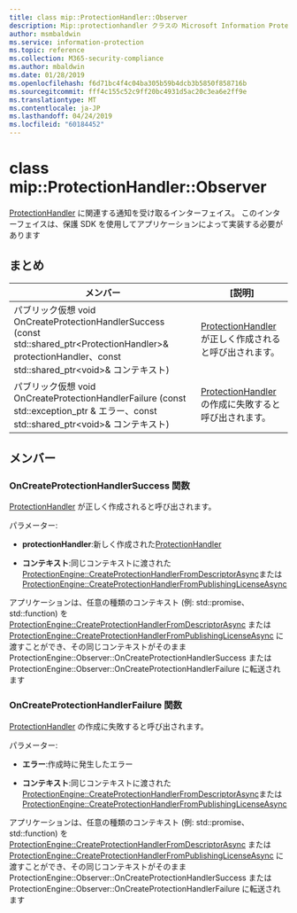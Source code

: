 ```yaml
---
title: class mip::ProtectionHandler::Observer
description: Mip::protectionhandler クラスの Microsoft Information Protection (MIP) SDK について説明します。
author: msmbaldwin
ms.service: information-protection
ms.topic: reference
ms.collection: M365-security-compliance
ms.author: mbaldwin
ms.date: 01/28/2019
ms.openlocfilehash: f6d71bc4f4c04ba305b59b4dcb3b5850f858716b
ms.sourcegitcommit: fff4c155c52c9ff20bc4931d5ac20c3ea6e2ff9e
ms.translationtype: MT
ms.contentlocale: ja-JP
ms.lasthandoff: 04/24/2019
ms.locfileid: "60184452"
---
```

# <a name="class-mipprotectionhandlerobserver"></a>class mip::ProtectionHandler::Observer 
[ProtectionHandler](class_mip_protectionhandler.md) に関連する通知を受け取るインターフェイス。
このインターフェイスは、保護 SDK を使用してアプリケーションによって実装する必要があります
  
## <a name="summary"></a>まとめ
 メンバー                        | [説明]                                
--------------------------------|---------------------------------------------
パブリック仮想 void OnCreateProtectionHandlerSuccess (const std::shared_ptr\<ProtectionHandler\>& protectionHandler、const std::shared_ptr\<void\>& コンテキスト)  |  [ProtectionHandler](class_mip_protectionhandler.md) が正しく作成されると呼び出されます。
パブリック仮想 void OnCreateProtectionHandlerFailure (const std::exception_ptr & エラー、const std::shared_ptr\<void\>& コンテキスト)  |  [ProtectionHandler](class_mip_protectionhandler.md) の作成に失敗すると呼び出されます。
  
## <a name="members"></a>メンバー
  
### <a name="oncreateprotectionhandlersuccess-function"></a>OnCreateProtectionHandlerSuccess 関数
[ProtectionHandler](class_mip_protectionhandler.md) が正しく作成されると呼び出されます。

パラメーター:  
* **protectionHandler**:新しく作成された[ProtectionHandler](class_mip_protectionhandler.md)


* **コンテキスト**:同じコンテキストに渡された[ProtectionEngine::CreateProtectionHandlerFromDescriptorAsync](class_mip_protectionengine.md#createprotectionhandlerfromdescriptorasync-function)または[ProtectionEngine::CreateProtectionHandlerFromPublishingLicenseAsync](class_mip_protectionengine.md#createprotectionhandlerfrompublishinglicenseasync-function)


アプリケーションは、任意の種類のコンテキスト (例: std::promise、std::function) を [ProtectionEngine::CreateProtectionHandlerFromDescriptorAsync](class_mip_protectionengine.md#createprotectionhandlerfromdescriptorasync-function) または [ProtectionEngine::CreateProtectionHandlerFromPublishingLicenseAsync](class_mip_protectionengine.md#createprotectionhandlerfrompublishinglicenseasync-function) に渡すことができ、その同じコンテキストがそのまま ProtectionEngine::Observer::OnCreateProtectionHandlerSuccess または ProtectionEngine::Observer::OnCreateProtectionHandlerFailure に転送されます
  
### <a name="oncreateprotectionhandlerfailure-function"></a>OnCreateProtectionHandlerFailure 関数
[ProtectionHandler](class_mip_protectionhandler.md) の作成に失敗すると呼び出されます。

パラメーター:  
* **エラー**:作成時に発生したエラー 


* **コンテキスト**:同じコンテキストに渡された[ProtectionEngine::CreateProtectionHandlerFromDescriptorAsync](class_mip_protectionengine.md#createprotectionhandlerfromdescriptorasync-function)または[ProtectionEngine::CreateProtectionHandlerFromPublishingLicenseAsync](class_mip_protectionengine.md#createprotectionhandlerfrompublishinglicenseasync-function)


アプリケーションは、任意の種類のコンテキスト (例: std::promise、std::function) を [ProtectionEngine::CreateProtectionHandlerFromDescriptorAsync](class_mip_protectionengine.md#createprotectionhandlerfromdescriptorasync-function) または [ProtectionEngine::CreateProtectionHandlerFromPublishingLicenseAsync](class_mip_protectionengine.md#createprotectionhandlerfrompublishinglicenseasync-function) に渡すことができ、その同じコンテキストがそのまま ProtectionEngine::Observer::OnCreateProtectionHandlerSuccess または ProtectionEngine::Observer::OnCreateProtectionHandlerFailure に転送されます